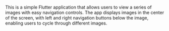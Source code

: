 This is a simple Flutter application that allows users to view a series of images with easy navigation controls. The app displays images in the center of the screen, with left and right navigation buttons below the image, enabling users to cycle through different images.
